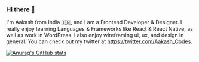 ### Hi there 👋
I'm Aakash from India 🇮🇳, and I am a Frontend Developer & Designer. I really enjoy learning Languages & Frameworks like React & React Native, as well as work in WordPress.
I also enjoy wireframing ui, ux, and design in general. You can check out my twitter at https://twitter.com/Aakash_Codes.


[![Anurag's GitHub stats](https://github-readme-stats.vercel.app/api?username=AakashRao-dev)](https://github.com/anuraghazra/github-readme-stats)
